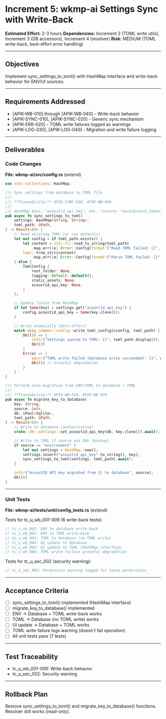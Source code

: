 # Increment 5: wkmp-ai Settings Sync with Write-Back

**Estimated Effort:** 2-3 hours
**Dependencies:** Increment 2 (TOML write utils), Increment 3 (DB accessors), Increment 4 (resolver)
**Risk:** MEDIUM (TOML write-back, best-effort error handling)

---

## Objectives

Implement sync_settings_to_toml() with HashMap interface and write-back behavior for ENV/UI sources.

---

## Requirements Addressed

- [APIK-WB-010] through [APIK-WB-040] - Write-back behavior
- [APIK-SYNC-010], [APIK-SYNC-020] - Generic sync mechanism
- [APIK-ERR-020] - TOML write failures logged as warnings
- [APIK-LOG-030], [APIK-LOG-040] - Migration and write failure logging

---

## Deliverables

### Code Changes

**File: wkmp-ai/src/config.rs** (extend)

```rust
use std::collections::HashMap;

/// Sync settings from database to TOML file
///
/// **Traceability:** APIK-SYNC-010, APIK-WB-040
///
/// HashMap keys: "acoustid_api_key", etc. (future: "musicbrainz_token")
pub async fn sync_settings_to_toml(
    settings: HashMap<String, String>,
    toml_path: &Path,
) -> Result<()> {
    // Read existing TOML (or use defaults)
    let mut config = if toml_path.exists() {
        let content = std::fs::read_to_string(toml_path)
            .map_err(|e| Error::Config(format!("Read TOML failed: {}", e)))?;
        toml::from_str(&content)
            .map_err(|e| Error::Config(format!("Parse TOML failed: {}", e)))?
    } else {
        TomlConfig {
            root_folder: None,
            logging: Default::default(),
            static_assets: None,
            acoustid_api_key: None,
        }
    };

    // Update fields from HashMap
    if let Some(key) = settings.get("acoustid_api_key") {
        config.acoustid_api_key = Some(key.clone());
    }

    // Write atomically (best-effort)
    match wkmp_common::config::write_toml_config(&config, toml_path) {
        Ok(()) => {
            info!("Settings synced to TOML: {}", toml_path.display());
            Ok(())
        }
        Err(e) => {
            warn!("TOML write failed (database write succeeded): {}", e);
            Ok(()) // Graceful degradation
        }
    }
}

/// Perform auto-migration from ENV/TOML to database + TOML
///
/// **Traceability:** APIK-WB-010, APIK-WB-020
pub async fn migrate_key_to_database(
    key: String,
    source: &str,
    db: &Pool<Sqlite>,
    toml_path: &Path,
) -> Result<()> {
    // Write to database (authoritative)
    crate::db::settings::set_acoustid_api_key(db, key.clone()).await?;

    // Write to TOML if source was ENV (backup)
    if source == "environment" {
        let mut settings = HashMap::new();
        settings.insert("acoustid_api_key".to_string(), key);
        sync_settings_to_toml(settings, toml_path).await?;
    }

    info!("AcoustID API key migrated from {} to database", source);
    Ok(())
}
```

---

### Unit Tests

**File: wkmp-ai/tests/unit/config_tests.rs** (extend)

Tests for tc_u_wb_001-006 (6 write-back tests):

```rust
// tc_u_wb_001: ENV to database write-back
// tc_u_wb_002: ENV to TOML write-back
// tc_u_wb_003: TOML to database (no TOML write)
// tc_u_wb_004: UI update to database
// tc_u_wb_005: UI update to TOML (HashMap interface)
// tc_u_wb_006: TOML write failure graceful degradation
```

Tests for tc_u_sec_002 (security warning):

```rust
// tc_u_sec_002: Permission warning logged for loose permissions
```

---

## Acceptance Criteria

- [ ] sync_settings_to_toml() implemented (HashMap interface)
- [ ] migrate_key_to_database() implemented
- [ ] ENV → Database + TOML write-back works
- [ ] TOML → Database (no TOML write) works
- [ ] UI update → Database + TOML works
- [ ] TOML write failure logs warning (doesn't fail operation)
- [ ] All unit tests pass (7 tests)

---

## Test Traceability

- tc_u_wb_001-006: Write-back behavior
- tc_u_sec_002: Security warning

---

## Rollback Plan

Remove sync_settings_to_toml() and migrate_key_to_database() functions. Resolver still works (read-only).
